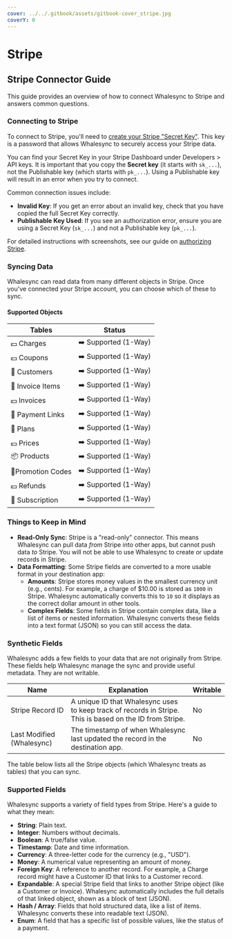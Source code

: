 ```yaml
---
cover: ../../.gitbook/assets/gitbook-cover_stripe.jpg
coverY: 0
---
```


# Stripe

## Stripe Connector Guide

This guide provides an overview of how to connect Whalesync to Stripe and answers common questions.

### Connecting to Stripe

To connect to Stripe, you'll need to [create your Stripe "Secret Key"](https://docs.whalesync.com/connectors/stripe/authorize-stripe). This key is a password that allows Whalesync to securely access your Stripe data.

You can find your Secret Key in your Stripe Dashboard under Developers > API keys. It is important that you copy the **Secret key** (it starts with `sk_...`), not the Publishable key (which starts with `pk_...`). Using a Publishable key will result in an error when you try to connect.

Common connection issues include:

* **Invalid Key**: If you get an error about an invalid key, check that you have copied the full Secret Key correctly.
* **Publishable Key Used**: If you see an authorization error, ensure you are using a Secret Key (`sk_...`) and not a Publishable key (`pk_...`).

For detailed instructions with screenshots, see our guide on [authorizing Stripe](https://docs.whalesync.com/connectors/stripe/authorize-stripe).

### Syncing Data

Whalesync can read data from many different objects in Stripe. Once you've connected your Stripe account, you can choose which of these to sync.

#### Supported Objects

| Tables            | Status               |
| ----------------- | -------------------- |
| 💵 Charges        | ➡️ Supported (1-Way) |
| 💵 Coupons        | ➡️ Supported (1-Way) |
| 👤 Customers      | ➡️ Supported (1-Way) |
| 📃 Invoice Items  | ➡️ Supported (1-Way) |
| 💵 Invoices       | ➡️ Supported (1-Way) |
| 🔗 Payment Links  | ➡️ Supported (1-Way) |
| 📃 Plans          | ➡️ Supported (1-Way) |
| 💵 Prices         | ➡️ Supported (1-Way) |
| 📦 Products       | ➡️ Supported (1-Way) |
| 📣Promotion Codes | ➡️ Supported (1-Way) |
| 💵 Refunds        | ➡️ Supported (1-Way) |
| 📃 Subscription   | ➡️ Supported (1-Way) |

### Things to Keep in Mind

* **Read-Only Sync**: Stripe is a "read-only" connector. This means Whalesync can pull data _from_ Stripe into other apps, but cannot push data _to_ Stripe. You will not be able to use Whalesync to create or update records in Stripe.
* **Data Formatting**: Some Stripe fields are converted to a more usable format in your destination app:
  * **Amounts**: Stripe stores money values in the smallest currency unit (e.g., cents). For example, a charge of $10.00 is stored as `1000` in Stripe. Whalesync automatically converts this to `10` so it displays as the correct dollar amount in other tools.
  * **Complex Fields**: Some fields in Stripe contain complex data, like a list of items or nested information. Whalesync converts these fields into a text format (JSON) so you can still access the data.

### Synthetic Fields

Whalesync adds a few fields to your data that are not originally from Stripe. These fields help Whalesync manage the sync and provide useful metadata. They are not writable.

| Name                      | Explanation                                                                                              | Writable |
| ------------------------- | -------------------------------------------------------------------------------------------------------- | -------- |
| Stripe Record ID          | A unique ID that Whalesync uses to keep track of records in Stripe. This is based on the ID from Stripe. | No       |
| Last Modified (Whalesync) | The timestamp of when Whalesync last updated the record in the destination app.                          | No       |

The table below lists all the Stripe objects (which Whalesync treats as tables) that you can sync.

### Supported Fields

Whalesync supports a variety of field types from Stripe. Here's a guide to what they mean:

* **String**: Plain text.
* **Integer**: Numbers without decimals.
* **Boolean**: A true/false value.
* **Timestamp**: Date and time information.
* **Currency**: A three-letter code for the currency (e.g., "USD").
* **Money**: A numerical value representing an amount of money.
* **Foreign Key**: A reference to another record. For example, a Charge record might have a Customer ID that links to a Customer record.
* **Expandable**: A special Stripe field that links to another Stripe object (like a Customer or Invoice). Whalesync automatically includes the full details of that linked object, shown as a block of text (JSON).
* **Hash / Array**: Fields that hold structured data, like a list of items. Whalesync converts these into readable text (JSON).
* **Enum**: A field that has a specific list of possible values, like the status of a payment.
